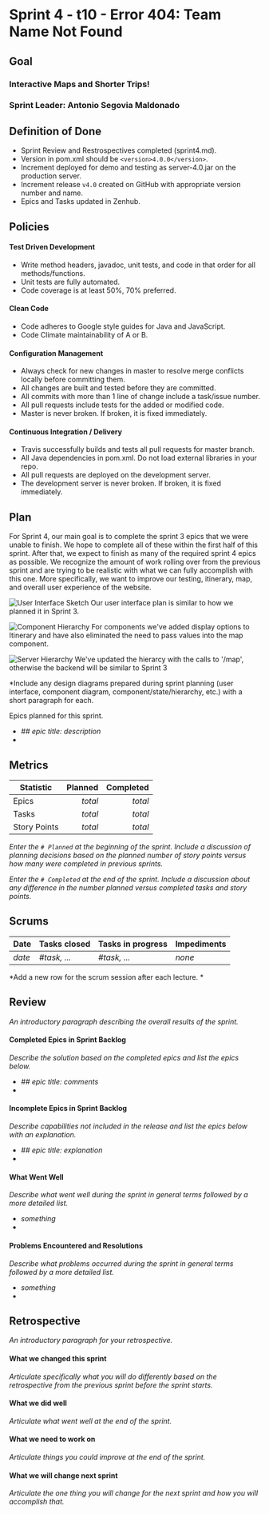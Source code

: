 # Sprint 4 - t10 - Error 404: Team Name Not Found

## Goal

### Interactive Maps and Shorter Trips!
### Sprint Leader: Antonio Segovia Maldonado

## Definition of Done

* Sprint Review and Restrospectives completed (sprint4.md).
* Version in pom.xml should be `<version>4.0.0</version>`.
* Increment deployed for demo and testing as server-4.0.jar on the production server.
* Increment release `v4.0` created on GitHub with appropriate version number and name.
* Epics and Tasks updated in Zenhub.


## Policies

#### Test Driven Development
* Write method headers, javadoc, unit tests, and code in that order for all methods/functions.
* Unit tests are fully automated.
* Code coverage is at least 50%, 70% preferred.
#### Clean Code
* Code adheres to Google style guides for Java and JavaScript.
* Code Climate maintainability of A or B.
#### Configuration Management
* Always check for new changes in master to resolve merge conflicts locally before committing them.
* All changes are built and tested before they are committed.
* All commits with more than 1 line of change include a task/issue number.
* All pull requests include tests for the added or modified code.
* Master is never broken.  If broken, it is fixed immediately.
#### Continuous Integration / Delivery
* Travis successfully builds and tests all pull requests for master branch.
* All Java dependencies in pom.xml.  Do not load external libraries in your repo. 
* All pull requests are deployed on the development server.
* The development server is never broken.  If broken, it is fixed immediately.


## Plan

For Sprint 4, our main goal is to complete the sprint 3 epics that we were unable to finish. We hope to complete all of these within the first half of this sprint. After that, we expect to finish as many of the required sprint 4 epics as possible. We recognize the amount of work rolling over from the previous sprint and are trying to be realistic with what we can fully accomplish with this one. More specifically, we want to improve our testing, itinerary, map, and overall user experience of the website.

![User Interface Sketch](/team/user_interface_plan_sketch.jpg "Sprint 4 User Interface Plan Sketch")
Our user interface plan is similar to how we planned it in Sprint 3.

![Component Hierarchy](/team/Sprint4_Component_Hierarchy.png "Sprint 4 Component Hierarchy Sketch")
For components we've added display options to Itinerary and have also eliminated the need to pass values into the map component.

![Server Hierarchy](/team/Sprint4_Server_Hierarchy.png "Sprint 4 Server Hierarchy Sketch")
We've updated the hierarcy with the calls to '/map', otherwise the backend will be similar to Sprint 3

*Include any design diagrams prepared during sprint planning (user interface, component diagram, component/state/hierarchy, etc.) with a short paragraph for each.

Epics planned for this sprint.

* *## epic title: description*
*


## Metrics

| Statistic | Planned | Completed |
| --- | ---: | ---: |
| Epics | *total* | *total* |
| Tasks |  *total*   | *total* | 
| Story Points |  *total*  | *total* | 

*Enter the `# Planned` at the beginning of the sprint.  Include a discussion of planning decisions based on the planned number of story points versus how many were completed in previous sprints.*

*Enter the `# Completed` at the end of the sprint.  Include a discussion about any difference in the number planned versus completed tasks and story points.*


## Scrums

| Date | Tasks closed  | Tasks in progress | Impediments |
| :--- | :--- | :--- | :--- |
| *date* | *#task, ...* | *#task, ...* | *none* | 

*Add a new row for the scrum session after each lecture. *

## Review

*An introductory paragraph describing the overall results of the sprint.*

#### Completed Epics in Sprint Backlog 

*Describe the solution based on the completed epics and list the epics below.*

* *## epic title: comments*
* 

#### Incomplete Epics in Sprint Backlog 

*Describe capabilities not included in the release and list the epics below with an explanation.*

* *## epic title: explanation*
*

#### What Went Well

*Describe what went well during the sprint in general terms followed by a more detailed list.*

* *something*
*

#### Problems Encountered and Resolutions

*Describe what problems occurred during the sprint in general terms followed by a more detailed list.*

* *something*
*

## Retrospective

*An introductory paragraph for your retrospective.*

#### What we changed this sprint

*Articulate specifically what you will do differently based on the retrospective from the previous sprint before the sprint starts.*

#### What we did well

*Articulate what went well at the end of the sprint.*

#### What we need to work on

*Articulate things you could improve at the end of the sprint.*

#### What we will change next sprint 

*Articulate the one thing you will change for the next sprint and how you will accomplish that.*
